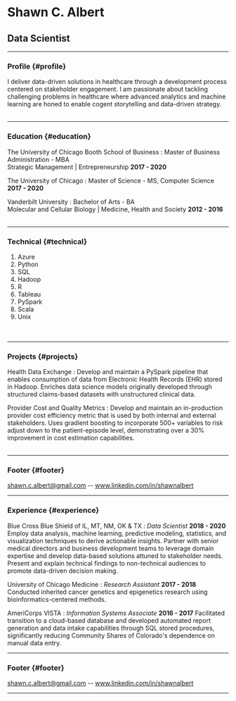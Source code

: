 # Shawn C. Albert
## Data Scientist

------

### Profile {#profile}

I deliver data-driven solutions in healthcare through a development process centered on stakeholder engagement. I am passionate about tackling challenging problems in healthcare where advanced analytics and machine learning are honed to enable cogent storytelling and data-driven strategy.<br><br>

------

### Education {#education}

The University of Chicago Booth School of Business
: Master of Business Administration - MBA  
  Strategic Management | Entrepreneurship
  __2017 - 2020__

The University of Chicago
: Master of Science - MS, Computer Science
  __2017 - 2020__

Vanderbilt University
: Bachelor of Arts - BA  
  Molecular and Cellular Biology | Medicine, Health and Society
  __2012 - 2016__ <br><br>

------

### Technical {#technical}

1. Azure
1. Python
1. SQL
1. Hadoop
1. R
1. Tableau
1. PySpark
1. Scala
1. Unix  
<br><br>
***

### Projects {#projects}

Health Data Exchange
  : Develop and maintain a PySpark pipeline that enables consumption of data from Electronic Health Records (EHR) stored in Hadoop. Enriches data science models originally developed through structured claims-based datasets with unstructured clinical data.

Provider Cost and Quality Metrics
  : Develop and maintain an in-production provider cost efficiency metric that is used by both internal and external stakeholders. Uses gradient boosting to incorporate 500+ variables to risk adjust down to the patient-episode level, demonstrating over a 30% improvement in cost estimation capabilities.<br><br>


-------

### Footer {#footer}

[shawn.c.albert@gmail.com](mailto:shawn.c.albert@gmail.com) -- www.linkedin.com/in/shawnalbert


------

<div style="page-break-after: always;"></div>

### Experience {#experience}

Blue Cross Blue Shield of IL, MT, NM, OK & TX
: *Data Scientist*
  __2018 - 2020__
  Employ data analysis, machine learning, predictive modeling, statistics, and visualization techniques to derive actionable insights. Partner with senior medical directors and business development teams to leverage domain expertise and develop data-based solutions attuned to stakeholder needs. Present and explain technical findings to non-technical audiences to promote data-driven decision making.

University of Chicago Medicine
: *Research Assistant*
  __2017 - 2018__
  Conducted inherited cancer genetics and epigenetics research using bioinformatics-centered methods.


AmeriCorps VISTA
: *Information Systems Associate*
  __2016 - 2017__
  Facilitated transition to a cloud-based database and developed automated report generation and data intake capabilities through SQL stored procedures, significantly reducing Community Shares of Colorado's dependence on manual data entry.

-------

### Footer {#footer}

[shawn.c.albert@gmail.com](mailto:shawn.c.albert@gmail.com) -- www.linkedin.com/in/shawnalbert

***